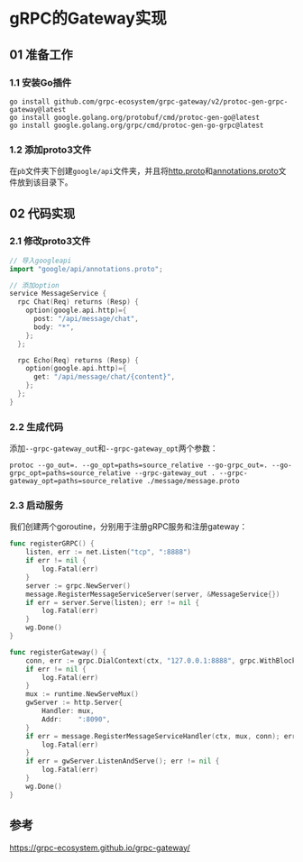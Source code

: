 # gRPC的Gateway实现

## 01 准备工作
### 1.1 安装Go插件
```shell
go install github.com/grpc-ecosystem/grpc-gateway/v2/protoc-gen-grpc-gateway@latest
go install google.golang.org/protobuf/cmd/protoc-gen-go@latest
go install google.golang.org/grpc/cmd/protoc-gen-go-grpc@latest
```
### 1.2 添加proto3文件
在`pb`文件夹下创建`google/api`文件夹，并且将[http.proto](https://github.com/googleapis/googleapis/blob/master/google/api/http.proto)和[annotations.proto](https://github.com/googleapis/googleapis/blob/master/google/api/annotations.proto)文件放到该目录下。

## 02 代码实现
### 2.1 修改proto3文件
```go
// 导入googleapi
import "google/api/annotations.proto";

// 添加option
service MessageService {
  rpc Chat(Req) returns (Resp) {
    option(google.api.http)={
      post: "/api/message/chat",
      body: "*",
    };
  };

  rpc Echo(Req) returns (Resp) {
    option(google.api.http)={
      get: "/api/message/chat/{content}",
    };
  };
}
```
### 2.2 生成代码
添加`--grpc-gateway_out`和`--grpc-gateway_opt`两个参数：
```shell
protoc --go_out=. --go_opt=paths=source_relative --go-grpc_out=. --go-grpc_opt=paths=source_relative --grpc-gateway_out . --grpc-gateway_opt=paths=source_relative ./message/message.proto
```
### 2.3 启动服务
我们创建两个goroutine，分别用于注册gRPC服务和注册gateway：
```go
func registerGRPC() {
	listen, err := net.Listen("tcp", ":8888")
	if err != nil {
		log.Fatal(err)
	}
	server := grpc.NewServer()
	message.RegisterMessageServiceServer(server, &MessageService{})
	if err = server.Serve(listen); err != nil {
		log.Fatal(err)
	}
	wg.Done()
}

func registerGateway() {
	conn, err := grpc.DialContext(ctx, "127.0.0.1:8888", grpc.WithBlock(), grpc.WithInsecure())
	if err != nil {
		log.Fatal(err)
	}
	mux := runtime.NewServeMux()
	gwServer := http.Server{
		Handler: mux,
		Addr:    ":8090",
	}
	if err = message.RegisterMessageServiceHandler(ctx, mux, conn); err != nil {
		log.Fatal(err)
	}
	if err = gwServer.ListenAndServe(); err != nil {
		log.Fatal(err)
	}
	wg.Done()
}
```

## 参考
https://grpc-ecosystem.github.io/grpc-gateway/